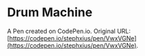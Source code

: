 # Drum Machine

A Pen created on CodePen.io. Original URL: [https://codepen.io/stephxius/pen/VwxVGNe](https://codepen.io/stephxius/pen/VwxVGNe).

